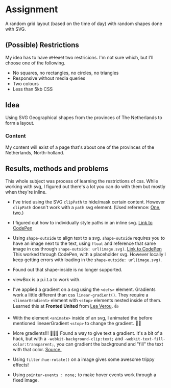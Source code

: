 # Assignment

A random grid layout (based on the time of day) with random shapes done with SVG.

## (Possible) Restrictions

My idea has to have ~~at least~~ two restricions. I'm not sure which, but I'll choose one of the following.

- No squares, no rectangles, no circles, no triangles
- Responsive without media queries
- Two colours
- Less than 5kb CSS

## Idea

Using SVG Geographical shapes from the provinces of The Netherlands to form a layout.

### Content

My content will exist of a page that's about one of the provinces of the Netherlands, North-holland.

## Results, methods and problems

This whole subject was process of learning the restrictions of css. While working with svg, I figured out there's a lot you can do with them but mostly when they're inline.

- I've tried using the SVG `clipPath` to hide/mask certain content. However `clipPath` doesn't work with a `path` svg element.
  (Used reference: [One](https://codepen.io/abbeyjfitzgerald/pen/mELOpy), [two](https://codepen.io/abbeyjfitzgerald/pen/dXZXNr).)

- I figured out how to individually style paths in an inline svg. [Link to CodePen](https://codepen.io/Pantheratnight/pen/KJvrJY)

- Using `shape-outside` to align text to a svg. `shape-outside` requires you to have an image next to the text, using `float` and reference that same image in css through `shape-outside: url(image.svg)`.
  [Link to CodePen](https://codepen.io/Pantheratnight/pen/xMpbGx) This worked through CodePen, with a placeholder svg. However locally I keep getting errors with loading in the `shape-outside: url(image.svg)`.

- Found out that shape-inside is no longer supported.

- viewBox is a p.i.t.a to work with.

- I've applied a gradient on a svg using the `<defs>` element. Gradients work a little different than css `linear-gradient()`. They require a `<linearGradient>` element with `<stop>` elements nested inside of them. Learned this at **Fronted United** from [Lea Verou](https://www.frontendunited.org/speakers/lea-verou). 👍

- With the element `<animate>` inside of an svg, I animated the before mentioned lineaerGradient `<stop>` to change the gradient. 🎉🎉

- More gradients!!! 🔴🔵🔴 Found a way to give text a gradient. It's a bit of a hack, but with a `-webkit-background-clip:text;` and `-webkit-text-fill-color:transparent;`, you can gradient the background and "fill" the text with that color. [Source.](https://css-tricks.com/snippets/css/gradient-text/)

- Using `filter:hue-rotate()` on a image gives some awesome trippy effects!

- Using `pointer-events : none;` to make hover events work through a fixed image.
